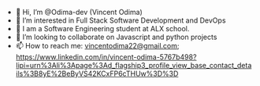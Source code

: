 - 👋 Hi, I’m @Odima-dev (Vincent Odima)
- 👀 I’m interested in Full Stack Software Development and DevOps
- 🌱 I am a Software Engineering student at ALX school.
- 💞️ I’m looking to collaborate on Javascript and python projects
- 📫 How to reach me: vincentodima22@gmail.com; https://www.linkedin.com/in/vincent-odima-5767b498?lipi=urn%3Ali%3Apage%3Ad_flagship3_profile_view_base_contact_details%3B8yE%2BeByVS42KCxFP6cTHUw%3D%3D

<!---
Odima-dev/Odima-dev is a ✨ special ✨ repository because its `README.md` (this file) appears on your GitHub profile.
You can click the Preview link to take a look at your changes.
--->
